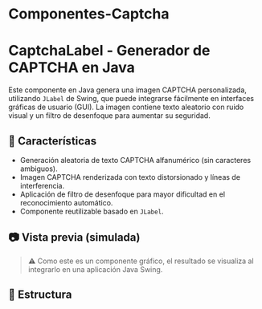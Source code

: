 # Componentes-Captcha

# CaptchaLabel - Generador de CAPTCHA en Java

Este componente en Java genera una imagen CAPTCHA personalizada, utilizando `JLabel` de Swing, que puede integrarse fácilmente en interfaces gráficas de usuario (GUI). La imagen contiene texto aleatorio con ruido visual y un filtro de desenfoque para aumentar su seguridad.

## 🧩 Características

- Generación aleatoria de texto CAPTCHA alfanumérico (sin caracteres ambiguos).
- Imagen CAPTCHA renderizada con texto distorsionado y líneas de interferencia.
- Aplicación de filtro de desenfoque para mayor dificultad en el reconocimiento automático.
- Componente reutilizable basado en `JLabel`.

## 📷 Vista previa (simulada)

> ⚠️ Como este es un componente gráfico, el resultado se visualiza al integrarlo en una aplicación Java Swing.

## 📁 Estructura
